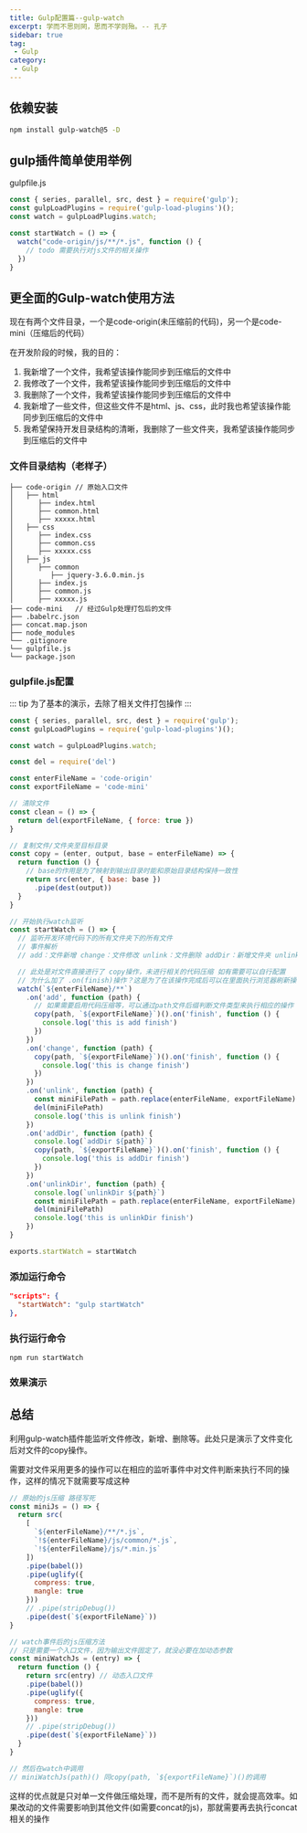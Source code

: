 ```yaml
---
title: Gulp配置篇--gulp-watch
excerpt: 学而不思则罔，思而不学则殆。-- 孔子
sidebar: true
tag:
 - Gulp
category:
 - Gulp
---
```


## 依赖安装

```bash
npm install gulp-watch@5 -D
```

## gulp插件简单使用举例

gulpfile.js

```js
const { series, parallel, src, dest } = require('gulp');
const gulpLoadPlugins = require('gulp-load-plugins')();
const watch = gulpLoadPlugins.watch;

const startWatch = () => {
  watch("code-origin/js/**/*.js", function () {
    // todo 需要执行对js文件的相关操作
  })
}

```

## 更全面的Gulp-watch使用方法

现在有两个文件目录，一个是code-origin(未压缩前的代码)，另一个是code-mini（压缩后的代码）

在开发阶段的时候，我的目的：
1. 我新增了一个文件，我希望该操作能同步到压缩后的文件中
2. 我修改了一个文件，我希望该操作能同步到压缩后的文件中
3. 我删除了一个文件，我希望该操作能同步到压缩后的文件中
4. 我新增了一些文件，但这些文件不是html、js、css，此时我也希望该操作能同步到压缩后的文件中
5. 我希望保持开发目录结构的清晰，我删除了一些文件夹，我希望该操作能同步到压缩后的文件中

### 文件目录结构（老样子）

```
├── code-origin // 原始入口文件
│   ├── html
│      ├── index.html 
│      ├── common.html 
│      ├── xxxxx.html
│   ├── css
│      ├── index.css 
│      ├── common.css 
│      ├── xxxxx.css
│   ├── js
│      ├── common
│         ├── jquery-3.6.0.min.js
│      ├── index.js 
│      ├── common.js 
│      ├── xxxxx.js
├── code-mini   // 经过Gulp处理打包后的文件
├── .babelrc.json
├── concat.map.json
├── node_modules
└── .gitignore
└── gulpfile.js 
└── package.json
```

### gulpfile.js配置

::: tip
为了基本的演示，去除了相关文件打包操作
:::

```js
const { series, parallel, src, dest } = require('gulp');
const gulpLoadPlugins = require('gulp-load-plugins')();

const watch = gulpLoadPlugins.watch;

const del = require('del')

const enterFileName = 'code-origin'
const exportFileName = 'code-mini'

// 清除文件
const clean = () => {
  return del(exportFileName, { force: true })
}

// 复制文件/文件夹至目标目录
const copy = (enter, output, base = enterFileName) => {
  return function () {
    // base的作用是为了映射到输出目录时能和原始目录结构保持一致性
    return src(enter, { base: base })
      .pipe(dest(output))
  }
}

// 开始执行watch监听
const startWatch = () => {
  // 监听开发环境代码下的所有文件夹下的所有文件
  // 事件解析
  // add：文件新增 change：文件修改 unlink：文件删除 addDir：新增文件夹 unlinkDir：文件夹删除了

  // 此处是对文件直接进行了 copy操作，未进行相关的代码压缩 如有需要可以自行配置
  // 为什么加了 .on(finish)操作？这是为了在该操作完成后可以在里面执行浏览器刷新操作 配合browser-sync（此处暂时不演示，太简单了）
  watch(`${enterFileName}/**`)
    .on('add', function (path) {
      // 如果需要启用代码压缩等，可以通过path文件后缀判断文件类型来执行相应的操作
      copy(path, `${exportFileName}`)().on('finish', function () {
        console.log('this is add finish')
      })
    })
    .on('change', function (path) {
      copy(path, `${exportFileName}`)().on('finish', function () {
        console.log('this is change finish')
      })
    })
    .on('unlink', function (path) {
      const miniFilePath = path.replace(enterFileName, exportFileName)
      del(miniFilePath)
      console.log('this is unlink finish')
    })
    .on('addDir', function (path) {
      console.log(`addDir ${path}`)
      copy(path, `${exportFileName}`)().on('finish', function () {
        console.log('this is addDir finish')
      })
    })
    .on('unlinkDir', function (path) {
      console.log(`unlinkDir ${path}`)
      const miniFilePath = path.replace(enterFileName, exportFileName)
      del(miniFilePath)
      console.log('this is unlinkDir finish')
    })
}

exports.startWatch = startWatch
```

### 添加运行命令

```json
"scripts": {
  "startWatch": "gulp startWatch"
},
```

### 执行运行命令
```
npm run startWatch
```

### 效果演示

<!-- <iframe
  src="/audios/code-gulp-watch.mp4"
  scrolling="no"
  border="0"
  frameborder="no"
  framespacing="0"
  allowfullscreen="true">
</iframe> -->

## 总结

利用gulp-watch插件能监听文件修改，新增、删除等。此处只是演示了文件变化后对文件的copy操作。

需要对文件采用更多的操作可以在相应的监听事件中对文件判断来执行不同的操作，这样的情况下就需要写成这种

```js
// 原始的js压缩 路径写死
const miniJs = () => {
  return src(
    [
      `${enterFileName}/**/*.js`,
      `!${enterFileName}/js/common/*.js`,
      `!${enterFileName}/js/*.min.js`
    ])
    .pipe(babel())
    .pipe(uglify({
      compress: true,
      mangle: true
    }))
    // .pipe(stripDebug())
    .pipe(dest(`${exportFileName}`))
}

// watch事件后的js压缩方法
// 只是需要一个入口文件，因为输出文件固定了，就没必要在加动态参数
const miniWatchJs = (entry) => {
  return function () {
    return src(entry) // 动态入口文件
    .pipe(babel())
    .pipe(uglify({
      compress: true,
      mangle: true
    }))
    // .pipe(stripDebug())
    .pipe(dest(`${exportFileName}`))
  }
}

// 然后在watch中调用
// miniWatchJs(path)() 同copy(path, `${exportFileName}`)()的调用
```

这样的优点就是只对单一文件做压缩处理，而不是所有的文件，就会提高效率。如果改动的文件需要影响到其他文件(如需要concat的js)，那就需要再去执行concat相关的操作
